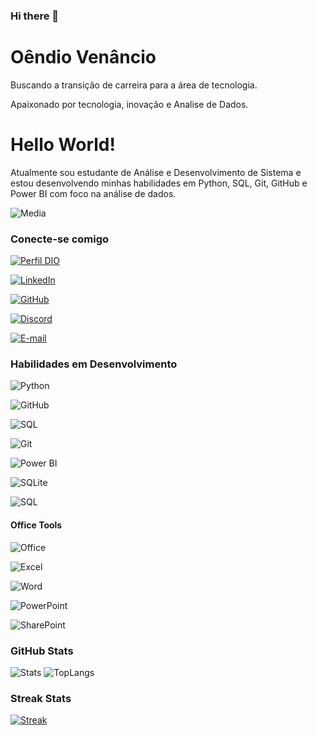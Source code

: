 ### Hi there 👋

# Oêndio Venâncio

Buscando a transição de carreira para a área de tecnologia.

Apaixonado por tecnologia, inovação e Analise de Dados.

# Hello World!

Atualmente sou estudante de Análise e Desenvolvimento de Sistema e estou desenvolvendo minhas habilidades em Python, SQL, Git, GitHub e Power BI com foco na análise de dados.

![Media](https://media.giphy.com/media/dWesBcTLavkZuG35MI/giphy.gif)

### Conecte-se comigo

[![Perfil DIO](https://img.shields.io/badge/-Meu%20Perfil%20na%20DIO-30A3DC?logo=dio.me&logoColor=whites)](https://web.dio.me/users/oendiovfs/)

[![LinkedIn](https://img.shields.io/badge/-LinkedIn-%230077B5?logo=linkedin&logoColor=whites)](https://www.linkedin.com/in/oêndio-venâncio/)

[![GitHub](https://img.shields.io/badge/-GitHub-0D1117?logo=github&logoColor=whites)](https://github.com/oendio)

[![Discord](https://img.shields.io/badge/Discord-7289DA?logo=discord&logoColor=FDFDFD)](https://discord.com/users/oendio)

[![E-mail](https://img.shields.io/badge/Gmail-D14836?logo=gmail&logoColor=FDFDFD)](mailto:oendiovfs@gmail.com)


### Habilidades em Desenvolvimento

![Python](https://img.shields.io/badge/Python-003140?logo=Python&logoColor=white)

![GitHub](https://img.shields.io/badge/GitHub-003140?logo=GitHub&logoColor=white)

![SQL](https://img.shields.io/badge/MySQL-003140?logo=MySQL&logoColor=white)

![Git](https://img.shields.io/badge/Git-003140?logo=git&logoColor=white)

![Power BI](https://img.shields.io/badge/Power%20BI-003140.svg?logo=powerbi&logoColor=white)

![SQLite](https://img.shields.io/badge/SQLite-003140.svg?logo=sqlite&logoColor=white)

![SQL](https://custom-icon-badges.herokuapp.com/badge/SQL-003140.svg?logo=database&logoColor=white)

#### Office Tools

![Office](https://img.shields.io/badge/Microsoft_Office-D83B01?logo=microsoft-office&logoColor=whites)

![Excel](https://img.shields.io/badge/Microsoft_Excel-217346?logo=microsoft-excel&logoColor=whites)

![Word](https://img.shields.io/badge/Microsoft_Word-2B579A?logo=microsoft-word&logoColor=whites)

![PowerPoint](https://img.shields.io/badge/Microsoft_PowerPoint-B7472A?logo=microsoft-powerpoint&logoColor=whites)

![SharePoint](https://img.shields.io/badge/Microsoft_SharePoint-0078D4?logo=microsoft-sharepoint&logoColor=whites)

### GitHub Stats

![Stats](https://github-readme-stats.vercel.app/api?username=oendio&theme=transparent&bg_color=003140&border_color=30A3DC&show_icons=true&icon_color=30A3DC&title_color=E94D5F&text_color=FFF)
![TopLangs](https://github-readme-stats.vercel.app/api/top-langs/?username=oendio&theme=transparent&bg_color=003140&border_color=30A3DC&show_icons=true&icon_color=30A3DC&title_color=E94D5F&text_color=FFF)

### Streak Stats

[![Streak](https://github-readme-streak-stats.herokuapp.com/?user=oendio&theme=transparent&bg_color=003140&border_color=3FAEE5&show_icons=true&icon_color=3FAEE5&title_color=E94D5F&text_color=FFF)](https://git.io/streak-stats)
<!--
**oendio/oendio** is a ✨ _special_ ✨ repository because its `README.md` (this file) appears on your GitHub profile.

Here are some ideas to get you started:

- 🔭 I’m currently working on ...
- 🌱 I’m currently learning ...
- 👯 I’m looking to collaborate on ...
- 🤔 I’m looking for help with ...
- 💬 Ask me about ...
- 📫 How to reach me: ...
- 😄 Pronouns: ...
- ⚡ Fun fact: ...
-->
